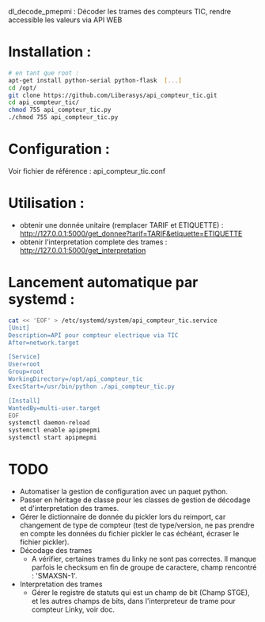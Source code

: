 dl_decode_pmepmi : Décoder les trames des compteurs TIC, rendre accessible les valeurs via API WEB

# Installation :
```bash
# en tant que root :
apt-get install python-serial python-flask  [...]
cd /opt/
git clone https://github.com/Liberasys/api_compteur_tic.git
cd api_compteur_tic/
chmod 755 api_compteur_tic.py
./chmod 755 api_compteur_tic.py
```

# Configuration :
Voir fichier de référence : api_compteur_tic.conf

# Utilisation :
- obtenir une donnée unitaire (remplacer TARIF et ETIQUETTE) : http://127.0.0.1:5000/get_donnee?tarif=TARIF&etiquette=ETIQUETTE
- obtenir l'interpretation complete des trames : http://127.0.0.1:5000/get_interpretation

# Lancement automatique par systemd :
```bash
cat << 'EOF' > /etc/systemd/system/api_compteur_tic.service
[Unit]
Description=API pour compteur electrique via TIC
After=network.target

[Service]
User=root
Group=root
WorkingDirectory=/opt/api_compteur_tic
ExecStart=/usr/bin/python ./api_compteur_tic.py

[Install]
WantedBy=multi-user.target
EOF
systemctl daemon-reload
systemctl enable apipmepmi
systemctl start apipmepmi
```

# TODO
  - Automatiser la gestion de configuration avec un paquet python.
  - Passer en héritage de classe pour les classes de gestion de décodage et d'interpretation des trames.
  - Gérer le dictionnaire de donnée du pickler lors du reimport, car changement de type de compteur (test de type/version, ne pas prendre en compte les données du fichier pickler le cas échéant, écraser le fichier pickler).
  - Décodage des trames
    - A vérifier, certaines trames du linky ne sont pas correctes. Il manque parfois le checksum en fin de groupe de caractere, champ rencontré : 'SMAXSN-1'.
  - Interpretation des trames
    - Gérer le registre de statuts qui est un champ de bit (Champ STGE), et les autres champs de bits, dans l'interpreteur de trame pour compteur Linky, voir doc.
